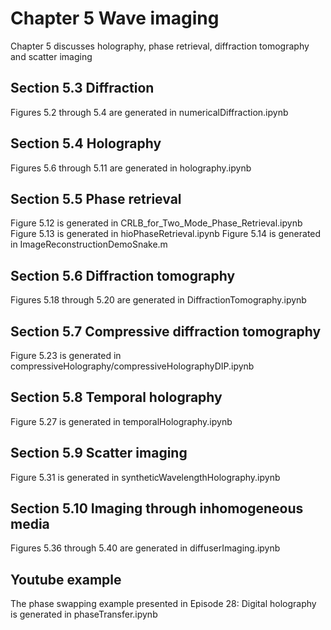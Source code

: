 # Chapter 5 Wave imaging

Chapter 5 discusses holography, phase retrieval, diffraction tomography and scatter imaging

## Section 5.3 Diffraction
Figures 5.2 through 5.4 are generated in numericalDiffraction.ipynb

## Section 5.4 Holography
Figures 5.6 through 5.11 are generated in holography.ipynb

## Section 5.5 Phase retrieval
Figure 5.12 is generated in CRLB_for_Two_Mode_Phase_Retrieval.ipynb
Figure 5.13 is generated in hioPhaseRetrieval.ipynb
Figure 5.14 is generated in ImageReconstructionDemoSnake.m

## Section 5.6 Diffraction tomography
Figures 5.18 through 5.20 are generated in DiffractionTomography.ipynb

## Section 5.7 Compressive diffraction tomography
Figure 5.23 is generated in compressiveHolography/compressiveHolographyDIP.ipynb

## Section 5.8 Temporal holography
Figure 5.27 is generated in temporalHolography.ipynb

## Section 5.9 Scatter imaging
Figure 5.31 is generated in syntheticWavelengthHolography.ipynb

## Section 5.10 Imaging through inhomogeneous media
Figures 5.36 through 5.40 are generated in diffuserImaging.ipynb

## Youtube example
The phase swapping example presented in Episode 28: Digital holography is generated in phaseTransfer.ipynb
